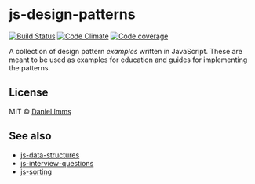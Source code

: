 # js-design-patterns

[![Build Status](http://img.shields.io/travis/Tyriar/js-design-patterns.svg?style=flat)](http://travis-ci.org/Tyriar/js-design-patterns)
[![Code Climate](http://img.shields.io/codeclimate/github/Tyriar/js-design-patterns.svg?style=flat)](https://codeclimate.com/github/Tyriar/js-design-patterns)
[![Code coverage](http://img.shields.io/codeclimate/coverage/github/Tyriar/js-design-patterns.svg?style=flat)](https://codeclimate.com/github/Tyriar/js-design-patterns)

A collection of design pattern *examples* written in JavaScript. These are meant to be used as examples for education and guides for implementing the patterns.



## License

MIT © [Daniel Imms](http://www.growingwiththeweb.com)



## See also

* [js-data-structures](https://github.com/Tyriar/js-data-structures)
* [js-interview-questions](https://github.com/Tyriar/js-interview-questions)
* [js-sorting](https://github.com/Tyriar/js-sorting)
